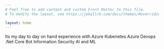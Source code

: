 ```yaml
---
# Feel free to add content and custom Front Matter to this file.
# To modify the layout, see https://jekyllrb.com/docs/themes/#overriding-theme-defaults

layout: home
---
```

Its my day to day on hand experience with
 Azure
 Kubenetes
 Azure Devops
 .Net Core
 Bot 
Information Security 
 AI and ML
 
